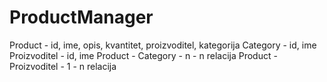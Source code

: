 # ProductManager

Product - id, ime, opis, kvantitet, proizvoditel, kategorija
Category - id, ime
Proizvoditel - id, ime
Product - Category - n - n relacija
Product - Proizvoditel - 1 - n relacija

